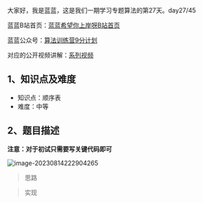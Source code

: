 大家好，我是蓝蓝，这是我们一期学习专题算法的第27天。day27/45

蓝蓝B站首页：[蓝蓝希望你上岸呀B站首页](https://space.bilibili.com/1455942359?spm_id_from=333.788.0.0)

蓝蓝公众号：[算法训练营9分计划](https://mp.weixin.qq.com/s?__biz=Mzk0MDIxMzE0OQ==&mid=2247485919&idx=1&sn=8c1702f2b854466d00efcb5c971996d8&chksm=c2e45f2df593d63b225fd7dad8456947de0ffea7150fdf2a971f50863cb1e9a62b6bc5196dc3#rd)

对应的公开视频讲解：[系列视频](https://www.bilibili.com/video/BV1kz4y1x7DL?p=15&vd_source=d57741acfba518681821a3b1cc68f2fd)

## 1、知识点及难度

- 知识点：顺序表
- 难度：中等

## 2、题目描述

**注意：对于初试只需要写关键代码即可**

![image-20230814222904265](C:\Users\Administrator.USER-20210731DH\AppData\Roaming\Typora\typora-user-images\image-20230814222904265.png)



> 思路

















> 实现















